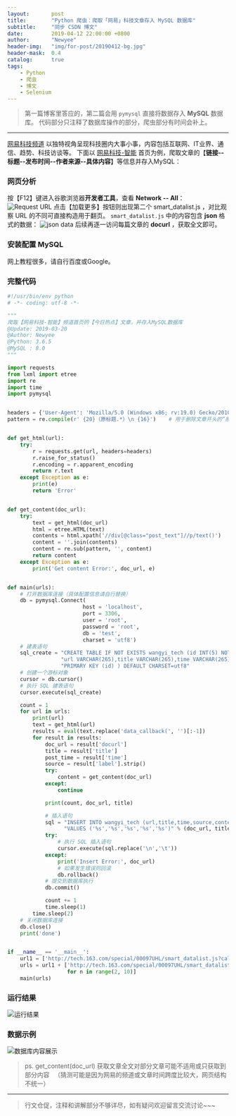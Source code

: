 ```yaml
---
layout:       post
title:        "Python 爬虫：爬取「网易」科技文章存入 MySQL 数据库"
subtitle:     "同步 CSDN 博文"
date:         2019-04-12 22:00:00 +0800
author:       "Newyee"
header-img:   "img/for-post/20190412-bg.jpg"
header-mask:  0.4
catalog:      true
tags:
    - Python
    - 爬虫
    - 博文
    - Selenium
---
```



>第一篇博客里答应的，第二篇会用 `pymysql` 直接将数据存入 **MySQL** 数据库。
>代码部分只注释了数据库操作的部分，爬虫部分有时间会补上。

-------------
[网易科技频道](http://tech.163.com/) 以独特视角呈现科技圈内大事小事，内容包括互联网、IT业界、通信、趋势、科技访谈等。
下面以 [网易科技-智能](http://tech.163.com/smart/) 首页为例，爬取文章的【**链接--标题--发布时间--作者来源--具体内容**】等信息并存入MySQL：

### 网页分析
按【F12】键进入谷歌浏览器**开发者工具**，查看 **Network -- All**：
![Request URL](https://img-blog.csdnimg.cn/2019032021482532.png?x-oss-process=image/watermark,type_ZmFuZ3poZW5naGVpdGk,shadow_10,text_aHR0cHM6Ly9ibG9nLmNzZG4ubmV0L05ld3llZQ==,size_16,color_FFFFFF,t_70)
点击【加载更多】按钮则出现第二个 smart_datalist.js ，对比观察 URL 的不同可直接构造用于翻页。
`smart_datalist.js` 中的内容包含 **json** 格式的数据：
![json data](https://img-blog.csdnimg.cn/20190320215242876.png)
后续再逐一访问每篇文章的 **docurl** ，获取全文即可。
### 安装配置 MySQL
网上教程很多，请自行百度或Google。
### 完整代码
```python
#!/usr/bin/env python
# -*- coding: utf-8 -*-

"""
爬取【网易科技-智能】频道首页的【今日热点】文章，并存入MySQL数据库
@Update: 2019-03-20
@Author: Newyee
@Python: 3.6.5
@MySQL : 8.0
"""

import requests
from lxml import etree
import re
import time
import pymysql


headers = {'User-Agent': 'Mozilla/5.0 (Windows x86; rv:19.0) Gecko/20100101 Firefox/19.0'}
pattern = re.compile(r' {20}（原标题.*）\n {16}')    # 用于删除文章开头的“原标题”内容


def get_html(url):
    try:
        r = requests.get(url, headers=headers)
        r.raise_for_status()
        r.encoding = r.apparent_encoding
        return r.text
    except Exception as e:
        print(e)
        return 'Error'


def get_content(doc_url):
    try:
        text = get_html(doc_url)
        html = etree.HTML(text)
        contents = html.xpath('//div[@class="post_text"]//p/text()')
        content = ''.join(contents)
        content = re.sub(pattern, '', content)
        return content
    except Exception as e:
        print('Get content Error:', doc_url, e)


def main(urls):
    # 打开数据库连接（具体配置信息请自行替换）
    db = pymysql.Connect(
                        host = 'localhost',
                        port = 3306,
                        user = 'root',
                        password = 'root',
                        db = 'test',
                        charset = 'utf8')
    # 建表语句
    sql_create = "CREATE TABLE IF NOT EXISTS wangyi_tech (id INT(5) NOT NULL AUTO_INCREMENT," \
                 "url VARCHAR(265),title VARCHAR(265),time VARCHAR(265),source VARCHAR(265),content VARCHAR(10240),"\
                 "PRIMARY KEY (id) ) DEFAULT CHARSET=utf8"
    # 创建一个游标对象
    cursor = db.cursor()
    # 执行 SQL 建表语句
    cursor.execute(sql_create)

    count = 1
    for url in urls:
        print(url)
        text = get_html(url)
        results = eval(text.replace('data_callback(', '')[:-1])
        for result in results:
            doc_url = result['docurl']
            title = result['title']
            post_time = result['time']
            source = result['label'].strip()
            try:
                content = get_content(doc_url)
            except:
                continue

            print(count, doc_url, title)

            # 插入语句
            sql = "INSERT INTO wangyi_tech (url,title,time,source,content) " \
                  "VALUES ('%s','%s','%s','%s','%s')" % (doc_url, title, post_time, source, content)
            try:
                # 执行 SQL 插入语句
                cursor.execute(sql.replace('\n','\t'))
            except:
                print('Insert Error:', doc_url)
                # 如果发生错误则回滚
                db.rollback()
            # 提交到数据库执行
            db.commit()

            count += 1
            time.sleep(1)
        time.sleep(2)
    # 关闭数据库连接
    db.close()
    print('done')


if __name__ == '__main__':
    url1 = ['http://tech.163.com/special/00097UHL/smart_datalist.js?callback=data_callback']
    urls = url1 + ['http://tech.163.com/special/00097UHL/smart_datalist_0{}.js?callback=data_callback'.format(str(n))
                   for n in range(2, 10)]
    main(urls)
```

### 运行结果
![运行结果](https://img-blog.csdnimg.cn/20190320223524504.png)
### 数据示例
![数据库内容展示](https://img-blog.csdnimg.cn/20190320223632761.png?x-oss-process=image/watermark,type_ZmFuZ3poZW5naGVpdGk,shadow_10,text_aHR0cHM6Ly9ibG9nLmNzZG4ubmV0L05ld3llZQ==,size_16,color_FFFFFF,t_70)

>ps. get_content(doc_url) 获取文章全文对部分文章可能不适用或只获取到部分内容
>　（猜测可能是因为网易的频道或文章时间跨度比较大，网页结构不统一）

-------
>行文仓促，注释和讲解部分不够详尽，如有疑问欢迎留言交流讨论~~~
